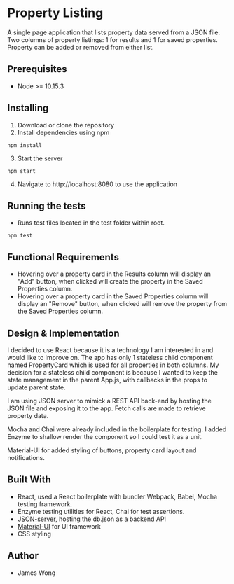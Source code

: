 # Property Listing
A single page application that lists property data served from a JSON file. Two columns of property listings: 1 for results and 1 for saved properties. Property can be added or removed from either list.
## Prerequisites
- Node >= 10.15.3
## Installing
1. Download or clone the repository
2. Install dependencies using npm
```
npm install
```
3. Start the server
```
npm start
```
4. Navigate to http://localhost:8080 to use the application
## Running the tests
- Runs test files located in the test folder within root.
```
npm test
```
## Functional Requirements
* Hovering over a property card in the Results column will display an "Add" button, when clicked will create the property in the Saved Properties column.
* Hovering over a property card in the Saved Properties column will display an "Remove" button, when clicked will remove the property from the Saved Properties column.
## Design & Implementation
I decided to use React because it is a technology I am interested in and would like to improve on. The app has only 1 stateless child component named PropertyCard which is used for all properties in both columns. My decision for a stateless child component is because I wanted to keep the state management in the parent App.js, with callbacks in the props to update parent state. 

I am using JSON server to mimick a REST API back-end by hosting the JSON file and exposing it to the app. Fetch calls are made to retrieve property data.

Mocha and Chai were already included in the boilerplate for testing. I added Enzyme to shallow render the component so I could test it as a unit.

Material-UI for added styling of buttons, property card layout and notifications.
## Built With
* React, used a React boilerplate with bundler Webpack, Babel, Mocha testing framework.
* Enzyme testing utilities for React, Chai for test assertions.
* [JSON-server](https://github.com/typicode/json-server), hosting the db.json as a backend API 
* [Material-UI](http://www.material-ui.com) for UI framework
* CSS styling
## Author
- James Wong
